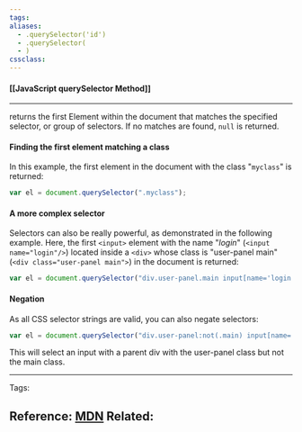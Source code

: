 ```yaml
---
tags: 
aliases: 
  - .querySelector('id')
  - .querySelector(
  - )
cssclass: 
---
```


#### [[JavaScript querySelector Method]]

---

returns the first Element within the document that matches the specified selector, or group of selectors. If no matches are found, `null` is returned.

#### Finding the first element matching a class

In this example, the first element in the document with the class "`myclass`" is returned:

```javascript
var el = document.querySelector(".myclass");
```

#### A more complex selector

Selectors can also be really powerful, as demonstrated in the following example. Here, the first `<input>` element with the name "*login*" (`<input name="login"/>`) located inside a `<div>` whose class is "user-panel main" (`<div class="user-panel main">`) in the document is returned:

```javascript
var el = document.querySelector("div.user-panel.main input[name='login']");
```
	
#### Negation
	
As all CSS selector strings are valid, you can also negate selectors:

```javascript
var el = document.querySelector("div.user-panel:not(.main) input[name='login']");
```

This will select an input with a parent div with the user-panel class but not the main class.

---
Tags: 

Reference:
[MDN](https://developer.mozilla.org/en-US/docs/Web/API/Document/querySelector)
Related:
- 
